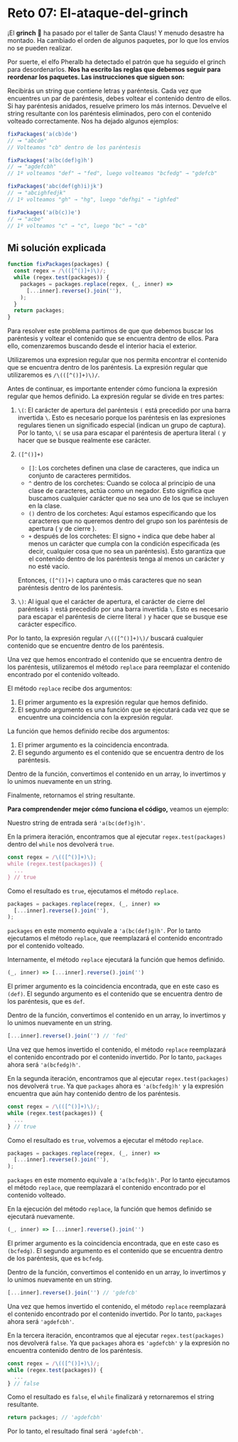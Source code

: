 # Reto 07: El-ataque-del-grinch

¡El **grinch** 👹 ha pasado por el taller de Santa Claus! Y menudo desastre ha montado. Ha cambiado el orden de algunos paquetes, por lo que los envíos no se pueden realizar.

Por suerte, el elfo Pheralb ha detectado el patrón que ha seguido el grinch para desordenarlos. **Nos ha escrito las reglas que debemos seguir para reordenar los paquetes. Las instrucciones que siguen son:**

Recibirás un string que contiene letras y paréntesis.
Cada vez que encuentres un par de paréntesis, debes voltear el contenido dentro de ellos.
Si hay paréntesis anidados, resuelve primero los más internos.
Devuelve el string resultante con los paréntesis eliminados, pero con el contenido volteado correctamente.
Nos ha dejado algunos ejemplos:

```js
fixPackages('a(cb)de')
// ➞ "abcde"
// Volteamos "cb" dentro de los paréntesis

fixPackages('a(bc(def)g)h')
// ➞ "agdefcbh"
// 1º volteamos "def" → "fed", luego volteamos "bcfedg" → "gdefcb"

fixPackages('abc(def(gh)i)jk')
// ➞ "abcighfedjk"
// 1º volteamos "gh" → "hg", luego "defhgi" → "ighfed"

fixPackages('a(b(c))e')
// ➞ "acbe"
// 1º volteamos "c" → "c", luego "bc" → "cb"
```

## Mi solución explicada

```js
function fixPackages(packages) {
  const regex = /\(([^()]+)\)/;
  while (regex.test(packages)) {
    packages = packages.replace(regex, (_, inner) =>
      [...inner].reverse().join(''),
    );
  }
  return packages;
}
```

Para resolver este problema partimos de que que debemos buscar los paréntesis y voltear el contenido que se encuentra dentro de ellos. Para ello, comenzaremos buscando desde el interior hacia el exterior.

Utilizaremos una expresion regular que nos permita encontrar el contenido que se encuentra dentro de los paréntesis. La expresión regular que utilizaremos es `/\(([^()]+)\)/`.

Antes de continuar, es importante entender cómo funciona la expresión regular que hemos definido. La expresión regular se divide en tres partes:

1. `\(`: El carácter de apertura del paréntesis `(` está precedido por una barra invertida `\`. Esto es necesario porque los paréntesis en las expresiones regulares tienen un significado especial (indican un grupo de captura). Por lo tanto, `\(` se usa para escapar el paréntesis de apertura literal `(` y hacer que se busque realmente ese carácter.
2. `([^()]+)`
    - `[]`: Los corchetes definen una clase de caracteres, que indica un conjunto de caracteres permitidos.
    - `^` dentro de los corchetes: Cuando se coloca al principio de una clase de caracteres, actúa como un negador. Esto significa que buscamos cualquier carácter que no sea uno de los que se incluyen en la clase.
    - `()` dentro de los corchetes: Aquí estamos especificando que los caracteres que no queremos dentro del grupo son los paréntesis de apertura ( y de cierre ).
    - `+` después de los corchetes: El signo `+` indica que debe haber al menos un carácter que cumpla con la condición especificada (es decir, cualquier cosa que no sea un paréntesis). Esto garantiza que el contenido dentro de los paréntesis tenga al menos un carácter y no esté vacío.

    Entonces, `([^()]+)` captura uno o más caracteres que no sean paréntesis dentro de los paréntesis.

3. `\)`: Al igual que el carácter de apertura, el carácter de cierre del paréntesis `)` está precedido por una barra invertida `\`. Esto es necesario para escapar el paréntesis de cierre literal `)` y hacer que se busque ese carácter específico.

Por lo tanto, la expresión regular `/\(([^()]+)\)/` buscará cualquier contenido que se encuentre dentro de los paréntesis.

Una vez que hemos encontrado el contenido que se encuentra dentro de los paréntesis, utilizaremos el método `replace` para reemplazar el contenido encontrado por el contenido volteado.

El método `replace` recibe dos argumentos:

1. El primer argumento es la expresión regular que hemos definido.
2. El segundo argumento es una función que se ejecutará cada vez que se encuentre una coincidencia con la expresión regular.

La función que hemos definido recibe dos argumentos:

1. El primer argumento es la coincidencia encontrada.
2. El segundo argumento es el contenido que se encuentra dentro de los paréntesis.

Dentro de la función, convertimos el contenido en un array, lo invertimos y lo unimos nuevamente en un string.

Finalmente, retornamos el string resultante.

**Para comprendender mejor cómo funciona el código,** veamos un ejemplo:

Nuestro string de entrada será `'a(bc(def)g)h'`.

En la primera iteración, encontramos que al ejecutar `regex.test(packages)` dentro del `while` nos devolverá `true`.

```js
const regex = /\(([^()]+)\);
while (regex.test(packages)) {
  ...
} // true
```

Como el resultado es `true`, ejecutamos el método `replace`.

```js
packages = packages.replace(regex, (_, inner) =>
  [...inner].reverse().join(''),
);
```

`packages` en este momento equivale a `'a(bc(def)g)h'`. Por lo tanto ejecutamos el método `replace`, que reemplazará el contenido encontrado por el contenido volteado.

Internamente, el método `replace` ejecutará la función que hemos definido.

```js
(_, inner) => [...inner].reverse().join('')
```

El primer argumento es la coincidencia encontrada, que en este caso es `(def)`. El segundo argumento es el contenido que se encuentra dentro de los paréntesis, que es `def`.

Dentro de la función, convertimos el contenido en un array, lo invertimos y lo unimos nuevamente en un string.

```js
[...inner].reverse().join('') // 'fed'
```

Una vez que hemos invertido el contenido, el método `replace` reemplazará el contenido encontrado por el contenido invertido. Por lo tanto, `packages` ahora será `'a(bcfedg)h'`.

En la segunda iteración, encontramos que al ejecutar `regex.test(packages)` nos devolverá `true`. Ya que `packages` ahora es `'a(bcfedg)h'` y la expresión encuentra que aún hay contenido dentro de los paréntesis.

```js
const regex = /\(([^()]+)\)/;
while (regex.test(packages)) {
  ...
} // true
```

Como el resultado es `true`, volvemos a ejecutar el método `replace`.

```js
packages = packages.replace(regex, (_, inner) =>
  [...inner].reverse().join(''),
);
```

`packages` en este momento equivale a `'a(bcfedg)h'`. Por lo tanto ejecutamos el método `replace`, que reemplazará el contenido encontrado por el contenido volteado.

En la ejecución del método `replace`, la función que hemos definido se ejecutará nuevamente.

```js
(_, inner) => [...inner].reverse().join('')
```

El primer argumento es la coincidencia encontrada, que en este caso es `(bcfedg)`. El segundo argumento es el contenido que se encuentra dentro de los paréntesis, que es `bcfedg`.

Dentro de la función, convertimos el contenido en un array, lo invertimos y lo unimos nuevamente en un string.

```js
[...inner].reverse().join('') // 'gdefcb'
```

Una vez que hemos invertido el contenido, el método `replace` reemplazará el contenido encontrado por el contenido invertido. Por lo tanto, `packages` ahora será `'agdefcbh'`.

En la tercera iteración, encontramos que al ejecutar `regex.test(packages)` nos devolverá `false`. Ya que `packages` ahora es `'agdefcbh'` y la expresión no encuentra contenido dentro de los paréntesis.

```js
const regex = /\(([^()]+)\)/;
while (regex.test(packages)) {
  ...
} // false
```

Como el resultado es `false`, el `while` finalizará y retornaremos el string resultante.

```js
return packages; // 'agdefcbh'
```

Por lo tanto, el resultado final será `'agdefcbh'`.
